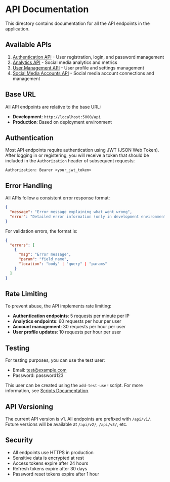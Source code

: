 # API Documentation

This directory contains documentation for all the API endpoints in the application.

## Available APIs

1. [Authentication API](./auth.md) - User registration, login, and password management
2. [Analytics API](./analytics.md) - Social media analytics and metrics
3. [User Management API](./users.md) - User profile and settings management
4. [Social Media Accounts API](./accounts.md) - Social media account connections and management

## Base URL

All API endpoints are relative to the base URL:

- **Development**: `http://localhost:5000/api`
- **Production**: Based on deployment environment

## Authentication

Most API endpoints require authentication using JWT (JSON Web Token). After logging in or registering, you will receive a token that should be included in the `Authorization` header of subsequent requests:

```
Authorization: Bearer <your_jwt_token>
```

## Error Handling

All APIs follow a consistent error response format:

```json
{
  "message": "Error message explaining what went wrong",
  "error": "Detailed error information (only in development environment)"
}
```

For validation errors, the format is:

```json
{
  "errors": [
    {
      "msg": "Error message",
      "param": "field_name",
      "location": "body" | "query" | "params"
    }
  ]
}
```

## Rate Limiting

To prevent abuse, the API implements rate limiting:

- **Authentication endpoints**: 5 requests per minute per IP
- **Analytics endpoints**: 60 requests per hour per user
- **Account management**: 30 requests per hour per user
- **User profile updates**: 10 requests per hour per user

## Testing

For testing purposes, you can use the test user:
- Email: test@example.com
- Password: password123

This user can be created using the `add-test-user` script. For more information, see [Scripts Documentation](../scripts.md).

## API Versioning

The current API version is v1. All endpoints are prefixed with `/api/v1/`.
Future versions will be available at `/api/v2/`, `/api/v3/`, etc.

## Security

- All endpoints use HTTPS in production
- Sensitive data is encrypted at rest
- Access tokens expire after 24 hours
- Refresh tokens expire after 30 days
- Password reset tokens expire after 1 hour 